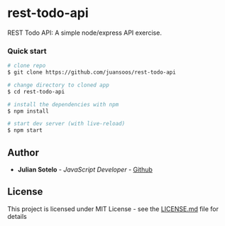 # rest-todo-api

REST Todo API: A simple node/express API exercise.

### Quick start

```bash
# clone repo
$ git clone https://github.com/juansoos/rest-todo-api

# change directory to cloned app
$ cd rest-todo-api

# install the dependencies with npm
$ npm install

# start dev server (with live-reload)
$ npm start
```

## Author

* **Julian Sotelo** - *JavaScript Developer* - [Github](https://github.com/juansoos)

## License

This project is licensed under MIT License - see the [LICENSE.md](https://github.com/juansoos/rest-todo-api/blob/master/LICENSE) file for details
